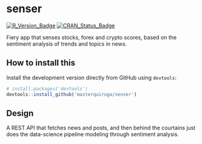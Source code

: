 senser
================

[![R\_Version\_Badge](https://img.shields.io/badge/R-3.4.4-blue.svg)]() [![CRAN\_Status\_Badge](https://www.r-pkg.org/badges/version/senser)](https://cran.r-project.org/package=senser)

Fiery app that senses stocks, forex and crypto scores, based on the sentiment analysis of trends and topics in news.

How to install this
-------------------

Install the development version directly from GitHub using `devtools`:

``` r
# install.packages('devtools')
devtools::install_github('masterquiroga/senser')
```

Design
------

A REST API that fetches news and posts, and then behind the courtains just does the data-science pipeline modeling through sentiment analysis.

